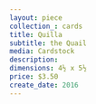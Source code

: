 ```yaml
---
layout: piece
collection_: cards
title: Quilla
subtitle: the Quail
media: Cardstock
description:
dimensions: 4½ x 5½
price: $3.50
create_date: 2016
---
```

